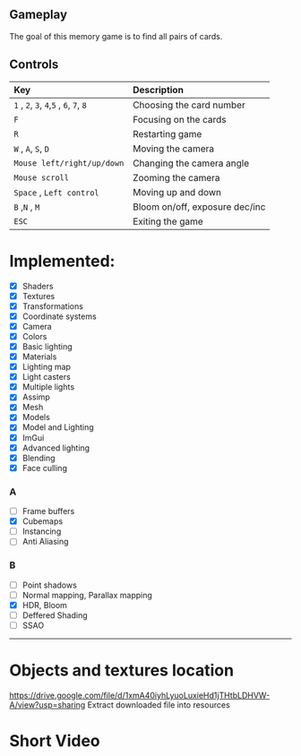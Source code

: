 
## Gameplay
The goal of this memory game is to find all pairs of cards.

## Controls
| Key                                                                     | Description                    |
|:------------------------------------------------------------------------|:-------------------------------|
| ```1``` , ```2```, ```3```, ```4```,```5``` , ```6```, ```7```, ```8``` | Choosing the card number       |
| ```F```                                                                 | Focusing on the cards          |
| ```R```                                                                 | Restarting game                |
| ```W``` , ```A```, ```S```, ```D```                                     | Moving the camera              |
| ```Mouse left/right/up/down```                                          | Changing the camera angle      |
| ```Mouse scroll```                                                      | Zooming the camera             |
| ```Space``` , ```Left control```                                        | Moving up and down             |
| ```B``` ,```N``` , ```M```                                              | Bloom on/off, exposure dec/inc |
| ```ESC```                                                               | Exiting the game               |

# Implemented:
- [x] Shaders
- [x] Textures
- [x] Transformations
- [x] Coordinate systems
- [x] Camera
- [x] Colors
- [x] Basic lighting
- [x] Materials
- [x] Lighting map
- [x] Light casters
- [x] Multiple lights
- [x] Assimp
- [x] Mesh
- [x] Models
- [x] Model and Lighting
- [x] ImGui
- [x] Advanced lighting
- [x] Blending
- [x] Face culling

### A
- [ ] Frame buffers
- [x] Cubemaps
- [ ] Instancing
- [ ] Anti Aliasing

### B
- [ ] Point shadows
- [ ] Normal mapping, Parallax mapping
- [x] HDR, Bloom
- [ ] Deffered Shading
- [ ] SSAO

----------------------------------
# Objects and textures location
https://drive.google.com/file/d/1xmA40iyhLyuoLuxieHd1jTHtbLDHVW-A/view?usp=sharing
Extract downloaded file into resources
# Short Video


